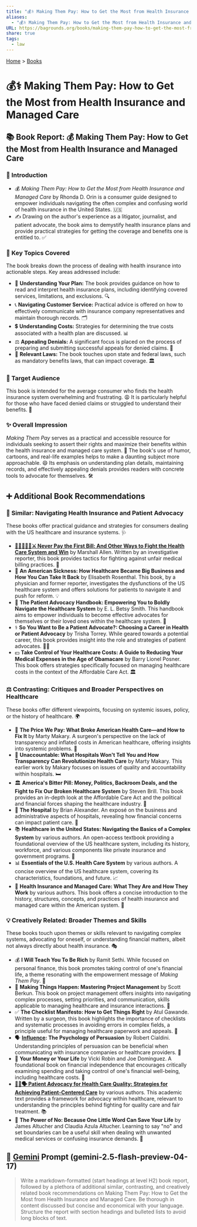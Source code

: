 ```yaml
---
title: "💰⚕️ Making Them Pay: How to Get the Most from Health Insurance and Managed Care"
aliases:
  - "💰⚕️ Making Them Pay: How to Get the Most from Health Insurance and Managed Care"
URL: https://bagrounds.org/books/making-them-pay-how-to-get-the-most-from-health-insurance-and-managed-care
share: true
tags:
  - law
---
```

[Home](../index.md) > [Books](./index.md)  
# 💰⚕️ Making Them Pay: How to Get the Most from Health Insurance and Managed Care  
## 📚 Book Report: 💰 Making Them Pay: How to Get the Most from Health Insurance and Managed Care  
  
### 📝 Introduction  
  
* 💰 *Making Them Pay: How to Get the Most from Health Insurance and Managed Care* by Rhonda D. Orin is a consumer guide designed to empower individuals navigating the often complex and confusing world of health insurance in the United States. 🇺🇸  
* ✍️ Drawing on the author's experience as a litigator, journalist, and patient advocate, the book aims to demystify health insurance plans and provide practical strategies for getting the coverage and benefits one is entitled to. ✅  
  
### 🔑 Key Topics Covered  
  
The book breaks down the process of dealing with health insurance into actionable steps. Key areas addressed include:  
  
* 📖 **Understanding Your Plan:** The book provides guidance on how to read and interpret health insurance plans, including identifying covered services, limitations, and exclusions. 🔍  
* 📞 **Navigating Customer Service:** Practical advice is offered on how to effectively communicate with insurance company representatives and maintain thorough records. 🗂️  
* 💲 **Understanding Costs:** Strategies for determining the true costs associated with a health plan are discussed. 📊  
* ⚖️ **Appealing Denials:** A significant focus is placed on the process of preparing and submitting successful appeals for denied claims. 📧  
* 📜 **Relevant Laws:** The book touches upon state and federal laws, such as mandatory benefits laws, that can impact coverage. 🏛️  
  
### 🎯 Target Audience  
  
This book is intended for the average consumer who finds the health insurance system overwhelming and frustrating. 😩 It is particularly helpful for those who have faced denied claims or struggled to understand their benefits. 🤔  
  
### ✨ Overall Impression  
  
*Making Them Pay* serves as a practical and accessible resource for individuals seeking to assert their rights and maximize their benefits within the health insurance and managed care system. 💪 The book's use of humor, cartoons, and real-life examples helps to make a daunting subject more approachable. 😄 Its emphasis on understanding plan details, maintaining records, and effectively appealing denials provides readers with concrete tools to advocate for themselves. 🛠️  
  
## ➕ Additional Book Recommendations  
  
### 🤝 Similar: Navigating Health Insurance and Patient Advocacy  
  
These books offer practical guidance and strategies for consumers dealing with the US healthcare and insurance systems. 🩺  
  
* **[🙅🏼‍♀️🧾🏥⚔️ Never Pay the First Bill: And Other Ways to Fight the Health Care System and Win](./never-pay-the-first-bill-and-other-ways-to-fight-the-health-care-system-and-win.md)** by Marshall Allen. Written by an investigative reporter, this book provides tactics for fighting against unfair medical billing practices. 🥊  
* 🤒 **An American Sickness: How Healthcare Became Big Business and How You Can Take It Back** by Elisabeth Rosenthal. This book, by a physician and former reporter, investigates the dysfunctions of the US healthcare system and offers solutions for patients to navigate it and push for reform. 💡  
* 🙋 **The Patient Advocacy Handbook: Empowering You to Boldly Navigate the Healthcare System** by E. L. Betsy Smith. This handbook aims to empower individuals to become effective advocates for themselves or their loved ones within the healthcare system. 🦸  
* ⚕️ **So You Want to Be a Patient Advocate?: Choosing a Career in Health or Patient Advocacy** by Trisha Torrey. While geared towards a potential career, this book provides insight into the role and strategies of patient advocates. 👩‍⚕️  
* 💵 **Take Control of Your Healthcare Costs: A Guide to Reducing Your Medical Expenses in the Age of Obamacare** by Barry Lionel Posner. This book offers strategies specifically focused on managing healthcare costs in the context of the Affordable Care Act. 🏛️  
  
### ⚖️ Contrasting: Critiques and Broader Perspectives on Healthcare  
  
These books offer different viewpoints, focusing on systemic issues, policy, or the history of healthcare. 🌍  
  
* 💸 **The Price We Pay: What Broke American Health Care—and How to Fix It** by Marty Makary. A surgeon's perspective on the lack of transparency and inflated costs in American healthcare, offering insights into systemic problems. 🏥  
* 🤫 **Unaccountable: What Hospitals Won't Tell You and How Transparency Can Revolutionize Health Care** by Marty Makary. This earlier work by Makary focuses on issues of quality and accountability within hospitals. 🛏️  
* 🏛️ **America's Bitter Pill: Money, Politics, Backroom Deals, and the Fight to Fix Our Broken Healthcare System** by Steven Brill. This book provides an in-depth look at the Affordable Care Act and the political and financial forces shaping the healthcare industry. 💊  
* 🏢 **The Hospital** by Brian Alexander. An exposé on the business and administrative aspects of hospitals, revealing how financial concerns can impact patient care. 🏥  
* 📚 **Healthcare in the United States: Navigating the Basics of a Complex System** by various authors. An open-access textbook providing a foundational overview of the US healthcare system, including its history, workforce, and various components like private insurance and government programs. 📖  
* 📊 **Essentials of the U.S. Health Care System** by various authors. A concise overview of the US healthcare system, covering its characteristics, foundations, and future. 📈  
* 📜 **Health Insurance and Managed Care: What They Are and How They Work** by various authors. This book offers a concise introduction to the history, structures, concepts, and practices of health insurance and managed care within the American system. 📑  
  
### 💡 Creatively Related: Broader Themes and Skills  
  
These books touch upon themes or skills relevant to navigating complex systems, advocating for oneself, or understanding financial matters, albeit not always directly about health insurance. 🎭  
  
* 💰 **I Will Teach You To Be Rich** by Ramit Sethi. While focused on personal finance, this book promotes taking control of one's financial life, a theme resonating with the empowerment message of *Making Them Pay*. 💪  
* 🚀 **Making Things Happen: Mastering Project Management** by Scott Berkun. This book on project management offers insights into navigating complex processes, setting priorities, and communication, skills applicable to managing healthcare and insurance interactions. 🎯  
* ✅ **The Checklist Manifesto: How to Get Things Right** by Atul Gawande. Written by a surgeon, this book highlights the importance of checklists and systematic processes in avoiding errors in complex fields, a principle useful for managing healthcare paperwork and appeals. 📝  
* 🗣️ **[Influence](./influence.md): The Psychology of Persuasion** by Robert Cialdini. Understanding principles of persuasion can be beneficial when communicating with insurance companies or healthcare providers. 🤝  
* 💸 **Your Money or Your Life** by Vicki Robin and Joe Dominguez. A foundational book on financial independence that encourages critically examining spending and taking control of one's financial well-being, including healthcare costs. 🧘  
* **[🧑‍⚕️🗣️ Patient Advocacy for Health Care Quality: Strategies for Achieving Patient-Centered Care](./patient-advocacy-for-health-care-quality-strategies-for-achieving-patient-centered-care.md)** by various authors. This academic text provides a framework for advocacy within healthcare, relevant to understanding the principles behind fighting for quality care and fair treatment. 📚  
* 🚫 **The Power of No: Because One Little Word Can Save Your Life** by James Altucher and Claudia Azula Altucher. Learning to say "no" and set boundaries can be a useful skill when dealing with unwanted medical services or confusing insurance demands. 🛑  
  
## 💬 [Gemini](../software/gemini.md) Prompt (gemini-2.5-flash-preview-04-17)  
> Write a markdown-formatted (start headings at level H2) book report, followed by a plethora of additional similar, contrasting, and creatively related book recommendations on Making Them Pay: How to Get the Most from Health Insurance and Managed Care. Be thorough in content discussed but concise and economical with your language. Structure the report with section headings and bulleted lists to avoid long blocks of text.